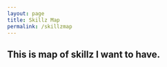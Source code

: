 ```yaml
---
layout: page
title: Skillz Map
permalink: /skillzmap
---
```


## This is map of skillz I want to have. ##
